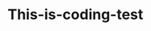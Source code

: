  # This-is-coding-test
       
  
     
 
    
      
           
                 
                          
                    
                     
        
                  
             
              
          
      
    
